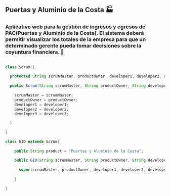 ## Puertas y Aluminio de la Costa :factory:

### Aplicativo web para la gestión de ingresos y egresos de PAC(Puertas y Aluminio de la Costa). El sistema deberá permitir visualizar los totales de la empresa para que un determinado gerente pueda tomar decisiones sobre la coyuntura financiera. 🚀


```java

class Scrum {
  
  protected String scrumMaster, productOwner, developer1, developer2, developer3;
  
  public Scrum(String scrumMaster, String productOwner, String developer1, String developer2, String developer3){
  
    scrumMaster = scrumMaster;
    productOwner = productOwner;
    developer1 = developer1;
    developer2 = developer2;
    developer3 = developer3;
  
  }

}

class GID extends Scrum{
    
    public String product = "Puertas y Aluminio de la Costa";
    
    public GID(String scrumMaster, String productOwner, String developer1, String developer2, String developer3){
 
      super(scrumMaster, productOwner, developer1, developer2, developer3);
   
    }
    
}

```

